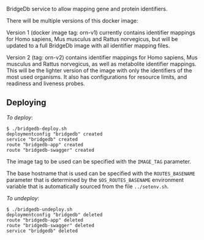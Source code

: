 BridgeDb service to allow mapping gene and protein identifiers. 

There will be multiple versions of this docker image:

Version 1 (docker image tag: orn-v1) currently contains identifier mappings for Homo sapiens, Mus musculus and Rattus norvegicus, but will be updated to a full BridgeDb image with all identifier mapping files.

Version 2 (tag: orn-v2) contains identifier mappings for Homo sapiens, Mus musculus and Rattus norvegicus, as well as metabolite identifier mappings. This will be the lighter version of the image with only the identifiers of the most used organisms. It also has configurations for resource limits, and readiness and liveness probes.

## Deploying

*To deploy*:
```
$ ./bridgedb-deploy.sh 
deploymentconfig "bridgedb" created
service "bridgedb" created
route "bridgedb-app" created
route "bridgedb-swagger" created
```

The image tag to be used can be specified with the `IMAGE_TAG` parameter.

The base hostname that is used can be specified with the `ROUTES_BASENAME` parameter that is determined by the 
`$OS_ROUTES_BASENAME` environment variable that is automatically sourced from the file `../setenv.sh`.


*To undeploy*:
```
$ ./bridgedb-undeploy.sh 
deploymentconfig "bridgedb" deleted
route "bridgedb-app" deleted
route "bridgedb-swagger" deleted
service "bridgedb" deleted
```

